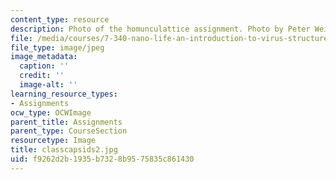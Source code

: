 ```yaml
---
content_type: resource
description: Photo of the homunculattice assignment. Photo by Peter Weigele.
file: /media/courses/7-340-nano-life-an-introduction-to-virus-structure-and-assembly-fall-2005/f9262d2b1935b7328b9575835c861430_classcapsids2.jpg
file_type: image/jpeg
image_metadata:
  caption: ''
  credit: ''
  image-alt: ''
learning_resource_types:
- Assignments
ocw_type: OCWImage
parent_title: Assignments
parent_type: CourseSection
resourcetype: Image
title: classcapsids2.jpg
uid: f9262d2b-1935-b732-8b95-75835c861430
---
```

